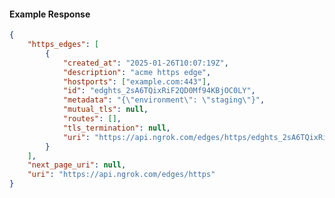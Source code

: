 <!-- Code generated for API Clients. DO NOT EDIT. -->

#### Example Response

```json
{
	"https_edges": [
		{
			"created_at": "2025-01-26T10:07:19Z",
			"description": "acme https edge",
			"hostports": ["example.com:443"],
			"id": "edghts_2sA6TQixRiF2QD0Mf94KBjOC0LY",
			"metadata": "{\"environment\": \"staging\"}",
			"mutual_tls": null,
			"routes": [],
			"tls_termination": null,
			"uri": "https://api.ngrok.com/edges/https/edghts_2sA6TQixRiF2QD0Mf94KBjOC0LY"
		}
	],
	"next_page_uri": null,
	"uri": "https://api.ngrok.com/edges/https"
}
```
